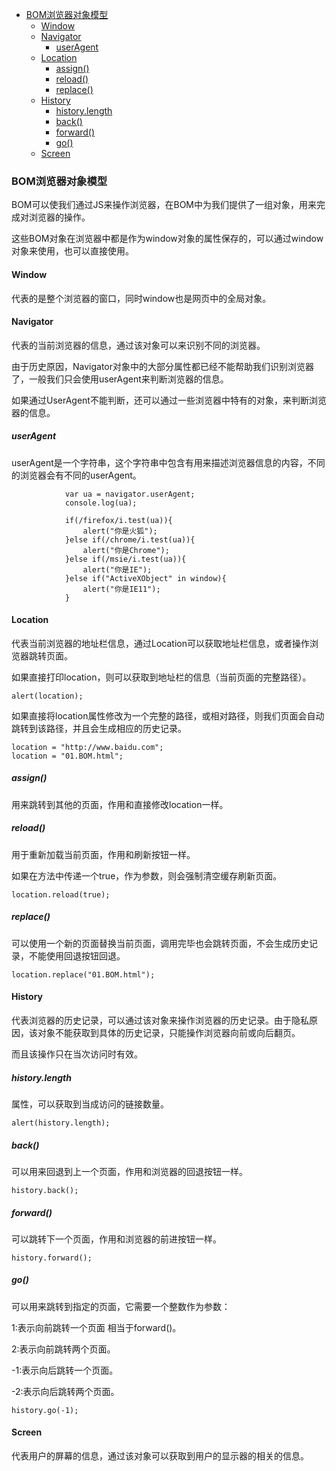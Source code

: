 - [BOM浏览器对象模型](#BOM浏览器对象模型)
	- [Window](#window)
	- [Navigator](#navigator)
		- [userAgent](#userAgent)
	- [Location](#location)
		- [assign()](#assign)
		- [reload()](#reload)
		- [replace()](#replace)
	- [ History](#history)
		- [history.length](#historylength)
		- [back()](#back)
		- [forward()](#forward)
		- [go()](#go)
	- [Screen](#screen)

### BOM浏览器对象模型
BOM可以使我们通过JS来操作浏览器，在BOM中为我们提供了一组对象，用来完成对浏览器的操作。

这些BOM对象在浏览器中都是作为window对象的属性保存的，可以通过window对象来使用，也可以直接使用。
#### Window
代表的是整个浏览器的窗口，同时window也是网页中的全局对象。
#### Navigator
代表的当前浏览器的信息，通过该对象可以来识别不同的浏览器。

由于历史原因，Navigator对象中的大部分属性都已经不能帮助我们识别浏览器了，一般我们只会使用userAgent来判断浏览器的信息。

如果通过UserAgent不能判断，还可以通过一些浏览器中特有的对象，来判断浏览器的信息。
##### userAgent
userAgent是一个字符串，这个字符串中包含有用来描述浏览器信息的内容，不同的浏览器会有不同的userAgent。
```
			var ua = navigator.userAgent;	
			console.log(ua);
			
			if(/firefox/i.test(ua)){
				alert("你是火狐");
			}else if(/chrome/i.test(ua)){
				alert("你是Chrome");
			}else if(/msie/i.test(ua)){
				alert("你是IE");
			}else if("ActiveXObject" in window){
				alert("你是IE11");
			}
```
#### Location
代表当前浏览器的地址栏信息，通过Location可以获取地址栏信息，或者操作浏览器跳转页面。

如果直接打印location，则可以获取到地址栏的信息（当前页面的完整路径）。
```
alert(location);
```
如果直接将location属性修改为一个完整的路径，或相对路径，则我们页面会自动跳转到该路径，并且会生成相应的历史记录。
```
location = "http://www.baidu.com";
location = "01.BOM.html";
```
##### assign()
用来跳转到其他的页面，作用和直接修改location一样。
##### reload()
用于重新加载当前页面，作用和刷新按钮一样。

如果在方法中传递一个true，作为参数，则会强制清空缓存刷新页面。
```
location.reload(true);
```
##### replace()
可以使用一个新的页面替换当前页面，调用完毕也会跳转页面，不会生成历史记录，不能使用回退按钮回退。
```
location.replace("01.BOM.html");
```
#### History
代表浏览器的历史记录，可以通过该对象来操作浏览器的历史记录。由于隐私原因，该对象不能获取到具体的历史记录，只能操作浏览器向前或向后翻页。

而且该操作只在当次访问时有效。
##### history.length
属性，可以获取到当成访问的链接数量。
```
alert(history.length);
```
##### back()
可以用来回退到上一个页面，作用和浏览器的回退按钮一样。
```
history.back();
```
##### forward()
可以跳转下一个页面，作用和浏览器的前进按钮一样。
```
history.forward();
```
##### go()
可以用来跳转到指定的页面，它需要一个整数作为参数：

1:表示向前跳转一个页面 相当于forward()。

2:表示向前跳转两个页面。

-1:表示向后跳转一个页面。

-2:表示向后跳转两个页面。
```
history.go(-1);
```
#### Screen
代表用户的屏幕的信息，通过该对象可以获取到用户的显示器的相关的信息。